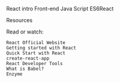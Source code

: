 React intro
Front-end Java Script ES6React

Resources

Read or watch:

    React Official Website
    Getting started with React
    Quick Start with React
    create-react-app
    React Developer Tools
    What is Babel?
    Enzyme

